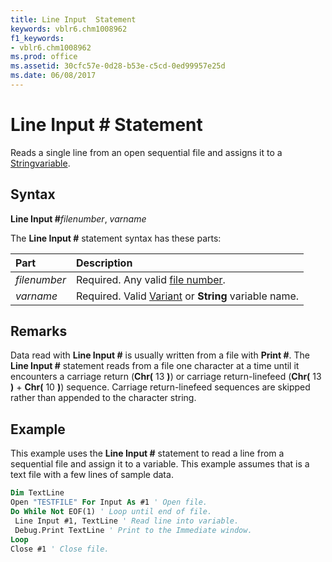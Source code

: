 ```yaml
---
title: Line Input  Statement
keywords: vblr6.chm1008962
f1_keywords:
- vblr6.chm1008962
ms.prod: office
ms.assetid: 30cfc57e-0d28-b53e-c5cd-0ed99957e25d
ms.date: 06/08/2017
---
```



# Line Input # Statement

Reads a single line from an open sequential file and assigns it to a [String](../../Glossary/vbe-glossary.md#string-data-type)[variable](../../Glossary/vbe-glossary.md#variable).

## Syntax

**Line Input #**_filenumber_, _varname_

The  **Line Input #** statement syntax has these parts:


|**Part**|**Description**|
|:-----|:-----|
| _filenumber_|Required. Any valid [file number](../../Glossary/vbe-glossary.md#file-number).|
| _varname_|Required. Valid [Variant](../../Glossary/vbe-glossary.md#variant-data-type) or **String** variable name.|

## Remarks

Data read with  **Line Input #** is usually written from a file with **Print #**.
The  **Line Input #** statement reads from a file one character at a time until it encounters a carriage return (**Chr(** 13 **)**) or carriage return-linefeed (**Chr(** 13 **)** + **Chr(** 10 **)**) sequence. Carriage return-linefeed sequences are skipped rather than appended to the character string.

## Example

This example uses the  **Line Input #** statement to read a line from a sequential file and assign it to a variable. This example assumes that is a text file with a few lines of sample data.


```vb
Dim TextLine 
Open "TESTFILE" For Input As #1 ' Open file. 
Do While Not EOF(1) ' Loop until end of file. 
 Line Input #1, TextLine ' Read line into variable. 
 Debug.Print TextLine ' Print to the Immediate window. 
Loop 
Close #1 ' Close file. 

```


